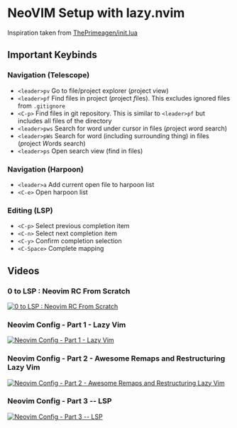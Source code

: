 # NeoVIM Setup with lazy.nvim

Inspiration taken from [ThePrimeagen/init.lua](https://github.com/ThePrimeagen/init.lua)

## Important Keybinds

### Navigation (Telescope)

- `<leader>pv`  Go to file/project explorer (*p*roject *v*iew)
- `<leader>pf`  Find files in project (*p*roject *f*iles). This excludes ignored files from `.gitignore`
- `<C-p>`       Find files in git repository. This is similar to `<leader>pf` but includes all files of the directory
- `<leader>pws` Search for word under cursor in files (*p*roject *w*ord *s*earch)
- `<leader>pWs` Search for word (including surrounding thing) in files (*p*roject *W*ords *s*earch)
- `<leader>ps`  Open search view (find in files)

### Navigation (Harpoon)

- `<leader>a` Add current open file to harpoon list
- `<C-e>`     Open harpoon list

### Editing (LSP)

- `<C-p>` Select previous completion item
- `<C-n>` Select next completion item
- `<C-y>` Confirm completion selection
- `<C-Space>`  Complete mapping

## Videos

### 0 to LSP : Neovim RC From Scratch

[![0 to LSP : Neovim RC From Scratch](https://img.youtube.com/vi/w7i4amO_zaE/0.jpg)](https://www.youtube.com/watch?v=w7i4amO_zaE)

### Neovim Config - Part 1 - Lazy Vim

[![Neovim Config - Part 1 - Lazy Vim](https://img.youtube.com/vi/ZWWxwwUsPNw/0.jpg)](https://www.youtube.com/watch?v=ZWWxwwUsPNw)

### Neovim Config - Part 2 - Awesome Remaps and Restructuring Lazy Vim

[![Neovim Config - Part 2 - Awesome Remaps and Restructuring Lazy Vim](https://img.youtube.com/vi/c0Xmd4PGino/0.jpg)](https://www.youtube.com/watch?v=c0Xmd4PGino)

### Neovim Config - Part 3 -- LSP

[![Neovim Config - Part 3 -- LSP](https://img.youtube.com/vi/MuUrCcvE-Yw/0.jpg)](https://www.youtube.com/watch?v=MuUrCcvE-Yw)
